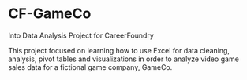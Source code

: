 # CF-GameCo
Into Data Analysis Project for CareerFoundry

This project focused on learning how to use Excel for data cleaning, analysis, pivot tables and visualizations in order to analyze video game sales data for a fictional game company, GameCo.
